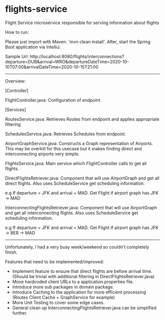 # flights-service
Flight Service microservice responsible for serving information about flights 

How to run:

Please just import with Maven. 'mvn clean install'.
After, start the Spring Boot application via IntelliJ.

Sample Url: http://localhost:8080/flights/interconnections?departure=DUB&arrival=WRO&departureDateTime=2020-10-10T07:00&arrivalDateTime=2020-10-15T21:00

---

Overview:

[Controller]

FlightController.java: Configuration of endpoint.

[Services]

RoutesService.java: Retrieves Routes from endpoint and applies appropriate filtering

SchedulesService.java: Retrieves Schedules from endpoint.

AirportGraphService.java: Constructs a Graph representation of Airports. This may be overkill for this
usecase but it makes finding direct and interconnecting airports very simple.

FlightsService.java: Main service which FlightController calls to get all flights.

DirectFlightsRetriever.java: Component that will use AirportGraph and get all direct flights. Also uses ScheduleService
get scheduling information. 

e.g If departure = JFK and arrival = MAD. Get Flight if airport graph has JFK -> MAD

InterconnectingFlightsRetriever.java: Component that will use AirportGraph and get all interconnecting flights. Also uses ScheduleService
get scheduling information.
 
e.g If departure = JFK and arrival = MAD. Get Flight if airport graph has JFK -> BER -> MAD

-------

Unfortunately, I had a very busy week/weekend so couldn't completely finish.

Features that need to be implemented/improved:

- Implement feature to ensure that direct flights are before arrival time. (Should be trivial with additional filtering in DirectFlightsRetriever.java)
- Move hardcoded client URLs to a application.properties file.
- Introduce more sub packages in domain package.
- Introduce Caching to the application for more efficient processing (Routes Client Cache + GraphService for example)
- More Unit Testing to cover some edge cases.
- General clean up InterconnectingFlightsRetriever.java can be simplified further.